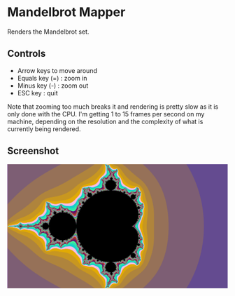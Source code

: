 # Mandelbrot Mapper
Renders the Mandelbrot set.

## Controls
* Arrow keys to move around
* Equals key (=) : zoom in
* Minus key (-) : zoom out
* ESC key : quit

Note that zooming too much breaks it and rendering is pretty slow as it is only done with the CPU. I'm getting 1 to 15 frames per second on my machine, depending on the resolution and the complexity of what is currently being rendered.

## Screenshot
![Screenshot](https://raw.githubusercontent.com/clovis-p/mandelbrot-mapper/main/screenshot.png)
